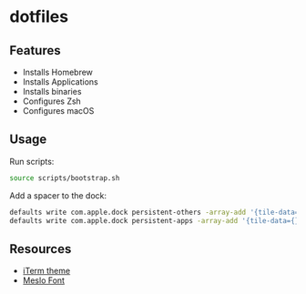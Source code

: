 # dotfiles

## Features

- Installs Homebrew
- Installs Applications
- Installs binaries
- Configures Zsh
- Configures macOS

## Usage

Run scripts:

```zsh
source scripts/bootstrap.sh
```

Add a spacer to the dock:

```zsh
defaults write com.apple.dock persistent-others -array-add '{tile-data={}; tile-type="spacer-tile";}'
defaults write com.apple.dock persistent-apps -array-add '{tile-data={}; tile-type="spacer-tile";}'
```

## Resources

- [iTerm theme](https://raw.githubusercontent.com/mbadolato/iTerm2-Color-Schemes/master/schemes/Framer.itermcolors)
- [Meslo Font](https://github.com/ryanoasis/nerd-fonts/blob/master/patched-fonts/Meslo/L/Regular/complete/Meslo%20LG%20L%20Regular%20Nerd%20Font%20Complete%20Mono.ttf)

